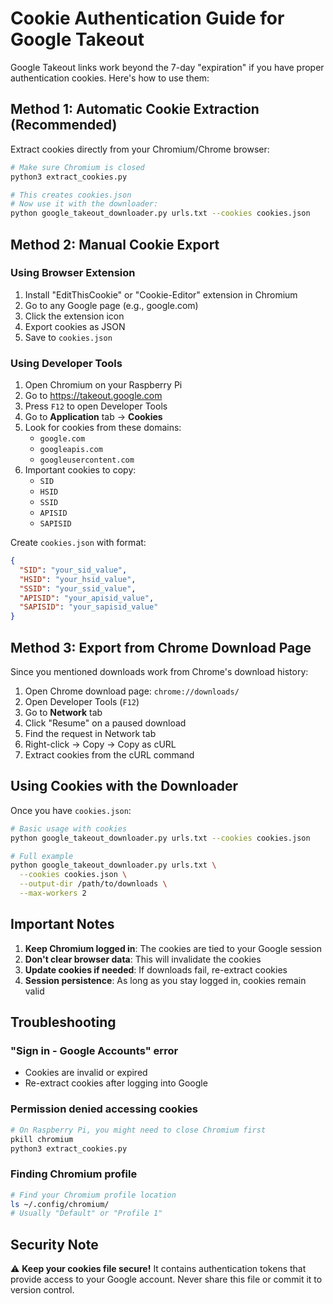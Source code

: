 # Cookie Authentication Guide for Google Takeout

Google Takeout links work beyond the 7-day "expiration" if you have proper authentication cookies. Here's how to use them:

## Method 1: Automatic Cookie Extraction (Recommended)

Extract cookies directly from your Chromium/Chrome browser:

```bash
# Make sure Chromium is closed
python3 extract_cookies.py

# This creates cookies.json
# Now use it with the downloader:
python google_takeout_downloader.py urls.txt --cookies cookies.json
```

## Method 2: Manual Cookie Export

### Using Browser Extension

1. Install "EditThisCookie" or "Cookie-Editor" extension in Chromium
2. Go to any Google page (e.g., google.com)
3. Click the extension icon
4. Export cookies as JSON
5. Save to `cookies.json`

### Using Developer Tools

1. Open Chromium on your Raspberry Pi
2. Go to https://takeout.google.com
3. Press `F12` to open Developer Tools
4. Go to **Application** tab → **Cookies**
5. Look for cookies from these domains:
   - `google.com`
   - `googleapis.com`
   - `googleusercontent.com`
6. Important cookies to copy:
   - `SID`
   - `HSID`
   - `SSID`
   - `APISID`
   - `SAPISID`

Create `cookies.json` with format:
```json
{
  "SID": "your_sid_value",
  "HSID": "your_hsid_value",
  "SSID": "your_ssid_value",
  "APISID": "your_apisid_value",
  "SAPISID": "your_sapisid_value"
}
```

## Method 3: Export from Chrome Download Page

Since you mentioned downloads work from Chrome's download history:

1. Open Chrome download page: `chrome://downloads/`
2. Open Developer Tools (`F12`)
3. Go to **Network** tab
4. Click "Resume" on a paused download
5. Find the request in Network tab
6. Right-click → Copy → Copy as cURL
7. Extract cookies from the cURL command

## Using Cookies with the Downloader

Once you have `cookies.json`:

```bash
# Basic usage with cookies
python google_takeout_downloader.py urls.txt --cookies cookies.json

# Full example
python google_takeout_downloader.py urls.txt \
  --cookies cookies.json \
  --output-dir /path/to/downloads \
  --max-workers 2
```

## Important Notes

1. **Keep Chromium logged in**: The cookies are tied to your Google session
2. **Don't clear browser data**: This will invalidate the cookies
3. **Update cookies if needed**: If downloads fail, re-extract cookies
4. **Session persistence**: As long as you stay logged in, cookies remain valid

## Troubleshooting

### "Sign in - Google Accounts" error
- Cookies are invalid or expired
- Re-extract cookies after logging into Google

### Permission denied accessing cookies
```bash
# On Raspberry Pi, you might need to close Chromium first
pkill chromium
python3 extract_cookies.py
```

### Finding Chromium profile
```bash
# Find your Chromium profile location
ls ~/.config/chromium/
# Usually "Default" or "Profile 1"
```

## Security Note

⚠️ **Keep your cookies file secure!** It contains authentication tokens that provide access to your Google account. Never share this file or commit it to version control.